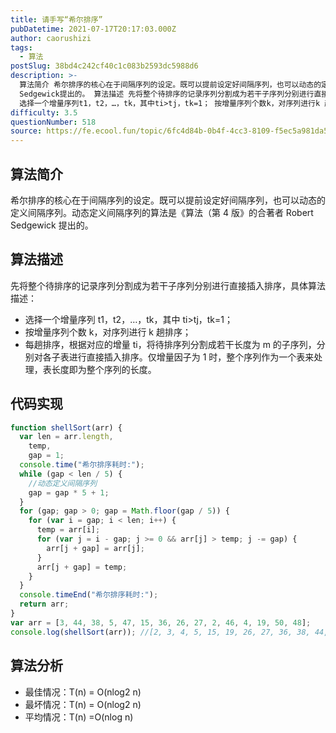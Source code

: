 ```yaml
---
title: 请手写“希尔排序”
pubDatetime: 2021-07-17T20:17:03.000Z
author: caorushizi
tags:
  - 算法
postSlug: 38bd4c242cf40c1c083b2593dc5988d6
description: >-
  算法简介 希尔排序的核心在于间隔序列的设定。既可以提前设定好间隔序列，也可以动态的定义间隔序列。动态定义间隔序列的算法是《算法（第4版》的合著者Robert
  Sedgewick提出的。 算法描述 先将整个待排序的记录序列分割成为若干子序列分别进行直接插入排序，具体算法描述：
  选择一个增量序列t1，t2，…，tk，其中ti>tj，tk=1； 按增量序列个数k，对序列进行k 趟排序； 每趟排序，根据对
difficulty: 3.5
questionNumber: 518
source: https://fe.ecool.fun/topic/6fc4d84b-0b4f-4cc3-8109-f5ec5a981da5
---
```


## 算法简介

希尔排序的核心在于间隔序列的设定。既可以提前设定好间隔序列，也可以动态的定义间隔序列。动态定义间隔序列的算法是《算法（第 4 版》的合著者 Robert Sedgewick 提出的。

## 算法描述

先将整个待排序的记录序列分割成为若干子序列分别进行直接插入排序，具体算法描述：

- 选择一个增量序列 t1，t2，…，tk，其中 ti>tj，tk=1；
- 按增量序列个数 k，对序列进行 k 趟排序；
- 每趟排序，根据对应的增量 ti，将待排序列分割成若干长度为 m 的子序列，分别对各子表进行直接插入排序。仅增量因子为 1 时，整个序列作为一个表来处理，表长度即为整个序列的长度。

## 代码实现

```javascript
function shellSort(arr) {
  var len = arr.length,
    temp,
    gap = 1;
  console.time("希尔排序耗时:");
  while (gap < len / 5) {
    //动态定义间隔序列
    gap = gap * 5 + 1;
  }
  for (gap; gap > 0; gap = Math.floor(gap / 5)) {
    for (var i = gap; i < len; i++) {
      temp = arr[i];
      for (var j = i - gap; j >= 0 && arr[j] > temp; j -= gap) {
        arr[j + gap] = arr[j];
      }
      arr[j + gap] = temp;
    }
  }
  console.timeEnd("希尔排序耗时:");
  return arr;
}
var arr = [3, 44, 38, 5, 47, 15, 36, 26, 27, 2, 46, 4, 19, 50, 48];
console.log(shellSort(arr)); //[2, 3, 4, 5, 15, 19, 26, 27, 36, 38, 44, 46, 47, 48, 50]
```

## 算法分析

- 最佳情况：T(n) = O(nlog2 n)
- 最坏情况：T(n) = O(nlog2 n)
- 平均情况：T(n) =O(nlog n)
